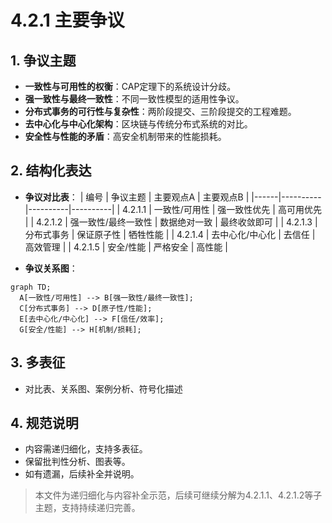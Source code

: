 # 4.2.1 主要争议

## 1. 争议主题

- **一致性与可用性的权衡**：CAP定理下的系统设计分歧。
- **强一致性与最终一致性**：不同一致性模型的适用性争议。
- **分布式事务的可行性与复杂性**：两阶段提交、三阶段提交的工程难题。
- **去中心化与中心化架构**：区块链与传统分布式系统的对比。
- **安全性与性能的矛盾**：高安全机制带来的性能损耗。

## 2. 结构化表达

- **争议对比表**：
| 编号 | 争议主题 | 主要观点A | 主要观点B |
|------|----------|----------|----------|
| 4.2.1.1 | 一致性/可用性 | 强一致性优先 | 高可用优先 |
| 4.2.1.2 | 强一致性/最终一致性 | 数据绝对一致 | 最终收敛即可 |
| 4.2.1.3 | 分布式事务 | 保证原子性 | 牺牲性能 |
| 4.2.1.4 | 去中心化/中心化 | 去信任 | 高效管理 |
| 4.2.1.5 | 安全/性能 | 严格安全 | 高性能 |

- **争议关系图**：

```mermaid
graph TD;
  A[一致性/可用性] --> B[强一致性/最终一致性];
  C[分布式事务] --> D[原子性/性能];
  E[去中心化/中心化] --> F[信任/效率];
  G[安全/性能] --> H[机制/损耗];
```

## 3. 多表征

- 对比表、关系图、案例分析、符号化描述

## 4. 规范说明

- 内容需递归细化，支持多表征。
- 保留批判性分析、图表等。
- 如有遗漏，后续补全并说明。

> 本文件为递归细化与内容补全示范，后续可继续分解为4.2.1.1、4.2.1.2等子主题，支持持续递归完善。
